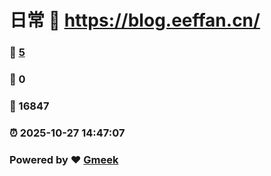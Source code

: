 # 日常 :link: https://blog.eeffan.cn/ 
### :page_facing_up: [5](https://blog.eeffan.cn//tag.html) 
### :speech_balloon: 0 
### :hibiscus: 16847 
### :alarm_clock: 2025-10-27 14:47:07 
### Powered by :heart: [Gmeek](https://github.com/Meekdai/Gmeek)
